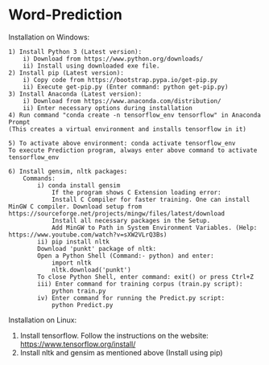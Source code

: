 # Word-Prediction


Installation on Windows:


	1) Install Python 3 (Latest version):
		i) Download from https://www.python.org/downloads/
		ii) Install using downloaded exe file. 
	2) Install pip (Latest version):
		i) Copy code from https://bootstrap.pypa.io/get-pip.py
		ii) Execute get-pip.py (Enter command: python get-pip.py)
	3) Install Anaconda (Latest version):
		i) Download from https://www.anaconda.com/distribution/
		ii) Enter necessary options during installation
	4) Run command "conda create -n tensorflow_env tensorflow" in Anaconda Prompt
	(This creates a virtual environment and installs tensorflow in it)
	
	5) To activate above environment: conda activate tensorflow_env
	To execute Prediction program, always enter above command to activate tensorflow_env

	6) Install gensim, nltk packages:
		Commands:
			i) conda install gensim
				If the program shows C Extension loading error:
				Install C Compiler for faster training. One can install MinGW C compiler. Download setup from https://sourceforge.net/projects/mingw/files/latest/download
				Install all necessary packages in the Setup.
				Add MinGW to Path in System Environment Variables. (Help: https://www.youtube.com/watch?v=sXW2VLrQ3Bs)
			ii) pip install nltk
			Download 'punkt' package of nltk:
			Open a Python Shell (Command:- python) and enter:
				import nltk
				nltk.download('punkt')
			To close Python Shell, enter command: exit() or press Ctrl+Z
			iii) Enter command for training corpus (train.py script):
				python train.py
			iv) Enter command for running the Predict.py script:
				python Predict.py
        
Installation on Linux:


  1) Install tensorflow. Follow the instructions on the website: https://www.tensorflow.org/install/
  2) Install nltk and gensim as mentioned above (Install using pip)
